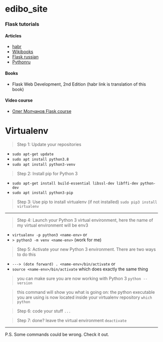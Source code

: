 # edibo_site
### Flask tutorials
#### Articles
* [habr](https://habr.com/ru/post/346306/)
* [Wikibooks](https://ru.wikibooks.org/wiki/Flask#%D0%A8%D0%B0%D0%B3_0:_%D0%A1%D0%BE%D0%B7%D0%B4%D0%B0%D0%BD%D0%B8%D0%B5_%D0%BA%D0%B0%D1%82%D0%B0%D0%BB%D0%BE%D0%B3%D0%BE%D0%B2)
* [Flask russian](https://flask-russian-docs.readthedocs.io/ru/latest/quickstart.html#quickstart)
* [Pythonru](https://pythonru.com/uroki/1-vvedenie-vo-flask)

#### Books
* Flask Web Development, 2nd Edition (habr link is translation of this book)

#### Video course 
* [Олег Молчанов Flask course](https://www.youtube.com/watch?v=Y_oyx36AdV0&list=PLlWXhlUMyooZr5R2u2Zwxt6Pw6iwBo5y5&index=1)
# Virtualenv
> 




> Step 1: Update your repositories
* `sudo apt-get update`
* `sudo apt install python3.8`
* `sudo apt install python3-venv` 
> Step 2: Install pip for Python 3
* `sudo apt-get install build-essential libssl-dev libffi-dev python-dev`
* `sudo apt install python3-pip`

> Step 3: Use pip to install virtualenv (if not installed)
`sudo pip3 install virtualenv`
---
> Step 4: Launch your Python 3 virtual environment, here the name of my virtual environment will be env3
* `virtualenv -p python3 <name-env>` or
* `> python3 -m venv <name-env>` (work for me)
> Step 5: Activate your new Python 3 environment. There are two ways to do this
* `---> (dote forward) . <name-env>/bin/activate` or
*  `source <name-env>/bin/activate` which does exactly the same thing

> you can make sure you are now working with Python 3
`python -- version`
>

> this command will show you what is going on: the python executable you are using is now located inside your virtualenv repository
`which python `

> Step 6: code your stuff
`...`

> Step 7: done? leave the virtual environment
`deactivate`

--- 
P.S. Some commands could be wrong. Check it out.
